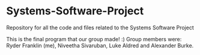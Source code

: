 # Systems-Software-Project
Repository for all the code and files related to the Systems Software Project

This is the final program that our group made! :)
Group members were: Ryder Franklin (me), Niveetha Sivaruban, Luke Aldred and Alexander Burke.
